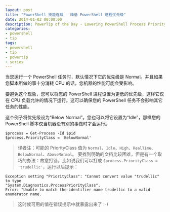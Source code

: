 ```yaml
---
layout: post
title: "PowerShell 技能连载 - 降低 PowerShell 进程优先级"
date: 2014-01-02 00:00:00
description: PowerTip of the Day - Lowering PowerShell Process Priority
categories:
- powershell
- tip
tags:
- powershell
- tip
- powertip
- series
---
```

当您运行一个 PowerShell 任务时，默认情况下它的优先级是 Normal。并且如果您脚本所做的事十分消耗 CPU 的话，您机器的性能可能会受影响。

要避免这个现象，您可以将您的 PowerShell 进程设置为更低的优先级，这样它仅在 CPU 负载允许的情况下运行。这可以确保您的 PowerShell 任务不会影响其它任务的性能。

这个例子将优先级设为“Below Normal”。您也可以将它设置为“Idle”，那样您的 PowerShell 脚本仅当机器没有别的事做时才会运行。

	$process = Get-Process -Id $pid
	$process.PriorityClass = 'BelowNormal'

> 译者注：可能的 PriorityClass 值为 `Normal`、`Idle`、`High`、`RealTime`、`BelowNormal`、`AboveNormal`。
> 要找到明确的文档比较困难，但是有一个取巧的办法：故意打错。比如说我们可以打成 `$process.PriorityClass = 'trudellic'`，运行以后提示：
>
	Exception setting "PriorityClass": "Cannot convert value "trudellic" to type
	"System.Diagnostics.ProcessPriorityClass". 
	Error: "Unable to match the identifier name trudellic to a valid enumerator name.

> 这时候可用的值在错误提示中就暴露出来了 :-)  

<!--本文国际来源：[Lowering PowerShell Process Priority](http://community.idera.com/powershell/powertips/b/tips/posts/lowering-powershell-process-priority)-->
